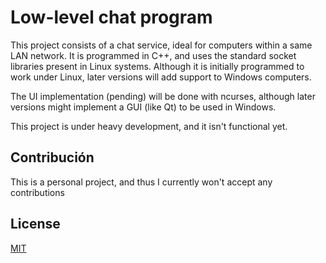 # Low-level chat program

This project consists of a chat service, ideal for computers within a same LAN
network. It is programmed in C++, and uses the standard socket libraries
present in Linux systems. Although it is initially programmed to work under
Linux, later versions will add support to Windows computers.

The UI implementation (pending) will be done with ncurses, although later
versions might implement a GUI (like Qt) to be used in Windows.

This project is under heavy development, and it isn't functional yet.

## Contribución

This is a personal project, and thus I currently won't accept any contributions

## License

[MIT](https://choosealicense.com/licenses/mit/)
